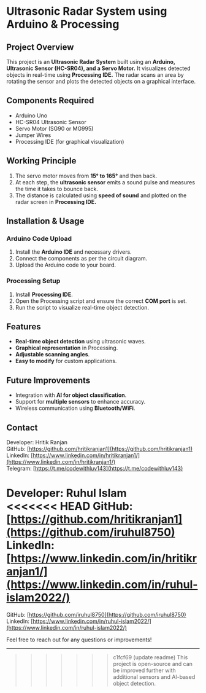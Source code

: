 # Ultrasonic Radar System using Arduino & Processing

## Project Overview
This project is an **Ultrasonic Radar System** built using an **Arduino, Ultrasonic Sensor (HC-SR04), and a Servo Motor.** It visualizes detected objects in real-time using **Processing IDE.** The radar scans an area by rotating the sensor and plots the detected objects on a graphical interface.

## Components Required
- Arduino Uno  
- HC-SR04 Ultrasonic Sensor  
- Servo Motor (SG90 or MG995)  
- Jumper Wires  
- Processing IDE (for graphical visualization)  

## Working Principle
1. The servo motor moves from **15° to 165°** and then back.  
2. At each step, the **ultrasonic sensor** emits a sound pulse and measures the time it takes to bounce back.  
3. The distance is calculated using **speed of sound** and plotted on the radar screen in **Processing IDE.**  

## Installation & Usage
### **Arduino Code Upload**
1. Install the **Arduino IDE** and necessary drivers.
2. Connect the components as per the circuit diagram.
3. Upload the Arduino code to your board.

### **Processing Setup**
1. Install **Processing IDE**.
2. Open the Processing script and ensure the correct **COM port** is set.
3. Run the script to visualize real-time object detection.

## Features
- **Real-time object detection** using ultrasonic waves.
- **Graphical representation** in Processing.
- **Adjustable scanning angles**.
- **Easy to modify** for custom applications.

## Future Improvements
- Integration with **AI for object classification**.
- Support for **multiple sensors** to enhance accuracy.
- Wireless communication using **Bluetooth/WiFi**.

## Contact

Developer: Hritik Ranjan  
GitHub: [https://github.com/hritikranjan1](https://github.com/hritikranjan1)  
LinkedIn: [https://www.linkedin.com/in/hritikranjan1/](https://www.linkedin.com/in/hritikranjan1/)  
Telegram: [https://t.me/codewithluv143](https://t.me/codewithluv143)


Developer: Ruhul Islam  
<<<<<<< HEAD
GitHub: [https://github.com/hritikranjan1](https://github.com/iruhul8750)   
LinkedIn: [https://www.linkedin.com/in/hritikranjan1/](https://www.linkedin.com/in/ruhul-islam2022/)  
=======

GitHub: [https://github.com/iruhul8750](https://github.com/iruhul8750)   
LinkedIn: [https://www.linkedin.com/in/ruhul-islam2022/](https://www.linkedin.com/in/ruhul-islam2022/)  

Feel free to reach out for any questions or improvements!

---
>>>>>>> c1fcf69 (update readme)
This project is open-source and can be improved further with additional sensors and AI-based object detection.
